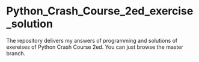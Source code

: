 # Python_Crash_Course_2ed_exercise_solution
The repository delivers my answers of programming and solutions of exereises of Python Crash Course 2ed.
You can just browse the master branch.
